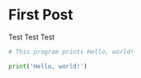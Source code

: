 # First Post

Test Test Test

```python
# This program prints Hello, world!

print('Hello, world!')
```